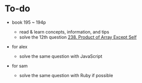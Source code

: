 # To-do
- book 195 ~ 194p
    - read & learn concepts, information, and tips
    - solve the 12th question [238. Product of Array Except Self](https://leetcode.com/problems/product-of-array-except-self/)
  
- for alex
    - solve the same question with JavaScript
- for sam
    - solve the same question with Ruby if possible
